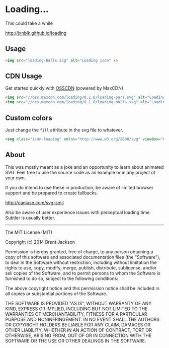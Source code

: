 # Loading...
This could take a while

http://jxnblk.github.io/loading

## Usage

```html
<img src="loading-balls.svg" alt="Loading icon" />
```

## CDN Usage
Get started quickly with [OSSCDN](http://osscdn.com/#/loading) (powered by MaxCDN)
```html
<img src="//oss.maxcdn.com/loading/0.1.0/loading-bars.svg" alt="Loading Bars" />
<img src="//oss.maxcdn.com/loading/0.1.0/loading-balls.svg" alt="Loading Balls" />
```

## Custom colors
Just change the `fill` attribute in the svg file to whatever.

```html
<svg class="icon-loading" xmlns="http://www.w3.org/2000/svg" viewBox="0 0 32 32" width="32" height="32" fill="blue">
```

## About
This was mostly meant as a joke and an opportunity to learn about animated SVG.
Feel free to use the source code as an example or in any project of your own.

If you do intend to use these in production, be aware of limited browser support
and be prepared to create fallbacks.

http://caniuse.com/svg-smil

Also be aware of user experience issues with perceptual loading time.
Subtler is usually better.

---

The MIT License (MIT)

Copyright (c) 2014 Brent Jackson

Permission is hereby granted, free of charge, to any person obtaining a copy
of this software and associated documentation files (the "Software"), to deal
in the Software without restriction, including without limitation the rights
to use, copy, modify, merge, publish, distribute, sublicense, and/or sell
copies of the Software, and to permit persons to whom the Software is
furnished to do so, subject to the following conditions:

The above copyright notice and this permission notice shall be included in
all copies or substantial portions of the Software.

THE SOFTWARE IS PROVIDED "AS IS", WITHOUT WARRANTY OF ANY KIND, EXPRESS OR
IMPLIED, INCLUDING BUT NOT LIMITED TO THE WARRANTIES OF MERCHANTABILITY,
FITNESS FOR A PARTICULAR PURPOSE AND NONINFRINGEMENT. IN NO EVENT SHALL THE
AUTHORS OR COPYRIGHT HOLDERS BE LIABLE FOR ANY CLAIM, DAMAGES OR OTHER
LIABILITY, WHETHER IN AN ACTION OF CONTRACT, TORT OR OTHERWISE, ARISING FROM,
OUT OF OR IN CONNECTION WITH THE SOFTWARE OR THE USE OR OTHER DEALINGS IN
THE SOFTWARE.

